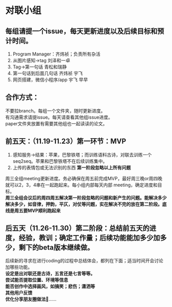 ﻿# 对联小组## 每组请提一个issue，每天更新进度以及后续目标和预计时间。  1.	Program Manager：齐炜祯；负责所有杂活2.	从图片感知->tag 刘泽和一卓3.	Tag->第一句话 青松和瑞静4.	第一句话到后面几句话  齐炜祯 宇飞5.	网页搭建，微信小程序/app 宇飞 早早## 合作方式：不要拉branch。每组一个文件夹，随时更新进度。  有沟通需求请提issue。每天请查看其他组issue进度。  paper文件夹放置有需要其他组也一起读读的论文。  ## 前五天：（11.19-11.23）第一环节：MVP1.	感知服务->结果：苹果，巴黎铁塔；而训练语料古诗，对联去训练一个seq2seq。苹果和巴黎铁塔不在后续训练集中。2.	上传的表情包或无法识别的东西**第一阶段忽略以上所有问题**      周三全组meeting更新进度。务必确保在周五前完成MVP，最好周三晚or周四晚就可以2，3，4串在一起跑起来。每小组内部每天内部  meeting，确定进度和目标。  **周三全组会议后的周四周五解决第一阶段忽略的问题和新产生的问题。能解决多少解决多少，如音律，押韵，平仄，对仗等问题，实在解决不完的放在第二阶段。底线是周五要MVP顺利跑起来**## 后五天（11.26-11.30）第二阶段：总结前五天的进度，经验，教训；确定工作量；后续功能能加多少加多少，剩下的beta版本继续做。  后续新的寻求在进行coding的过程中总结体会，都列在下面；适当时间开会讨论加哪些功能。  **设定是出对联还是古诗，五言还是七言等等。**  **尝试能否提取位置、环境等信息**  **能否创作中选择画风，如搞笑；悲伤；潇洒等**  **其他用户反馈**  **优化分享朋友圈做法**……